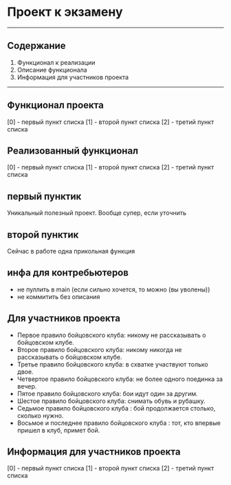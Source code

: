 # Проект к экзамену

----------------------------------------
## Содержание

1. Функционал к реализации
2. Описание функционала
3. Информация для участников проекта
----------------------------------------


## Функционал проекта

[0] - первый пункт списка
[1] - второй пункт списка
[2] - третий пункт списка


## Реализованный функционал

[0] - первый пункт списка
[1] - второй пункт списка
[2] - третий пункт списка

## первый пунктик 
Уникальный полезный проект. Вообще супер, если уточнить

## второй пунктик
Сейчас в работе одна прикольная функция

## инфа для контребьютеров
- не пуллить в main (если сильно хочется, то можно (вы уволены))
- не коммитить без описания

## Для участников проекта
- Первое правило бойцовского клуба: никому не рассказывать о бойцовском клубе. 
- Второе правило бойцовского клуба: никому никогда не рассказывать о бойцовском клубе. 
- Третье правило бойцовского клуба: в схватке участвуют только двое. 
- Четвертое правило бойцовского клуба: не более одного поединка за вечер.
- Пятое правило бойцовского клуба: бои идут один за другим.
- Шестое правило бойцовского клуба: снимать обувь и рубашку.
- Седьмое правило бойцовского клуба : бой продолжается столько, сколько нужно.
- Восьмое и последнее правило бойцовского клуба : тот, кто впервые пришел в клуб, примет бой.


## Информация для участников проекта

[0] - первый пункт списка
[1] - второй пункт списка
[2] - третий пункт списка